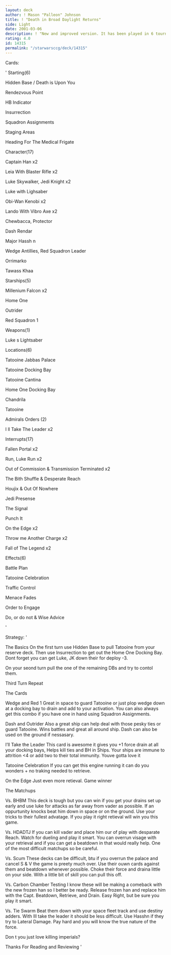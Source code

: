 ```yaml
---
layout: deck
author: ! Mason "Palleon" Johnson
title: ! "Death in Broad Daylight Returns"
side: Light
date: 2001-03-06
description: ! "New and improved version. It has been played in 6 tourney s and is 20-4 so far. It retrives tons, Battles, and wins"
rating: 4.0
id: 14315
permalink: "/starwarsccg/deck/14315"
---
```

Cards:

'
Starting(6)


Hidden Base / Death is Upon You

Rendezvous Point

HB Indicator

Insurrection

Squadron Assignments

Staging Areas

Heading For The Medical Frigate


Character(17)


Captain Han x2

Leia With Blaster Rifle x2

Luke Skywalker, Jedi Knight x2 

Luke with Lighsaber

Obi-Wan Kenobi x2

Lando With Vibro Axe x2

Chewbacca, Protector

Dash Rendar

Major Hassh n

Wedge Antillies, Red Squadron Leader

Orrimarko

Tawass Khaa


Starships(5)

Millenium Falcon x2

Home One

Outrider

Red Squadron 1


Weapons(1)


Luke s Lightsaber


Locations(6)


Tatooine Jabbas Palace

Tatooine Docking Bay

Tatooine Cantina

Home One Docking Bay

Chandrila

Tatooine


Admirals Orders (2)


I ll Take The Leader x2


Interrupts(17)


Fallen Portal x2

Run, Luke Run x2

Out of Commission & Transmission Terminated x2

The Bith Shuffle & Desperate Reach

Houjix & Out Of Nowhere

Jedi Presense

The Signal

Punch It

On the Edge x2

Throw me Another Charge x2

Fall of The Legend x2


Effects(6)


Battle Plan

Tatooine Celebration

Traffic Control

Menace Fades

Order to Engage

Do, or do not & Wise Advice

'

Strategy: '

The Basics On the first turn use Hidden Base to pull Tatooine from your reserve deck. Then use Insurrection to get out the Home One Docking Bay. Dont forget you can get Luke, JK down their for deploy -3.


On your seond turn pull the one of the remaining DBs and try to contol them.


Third Turn Repeat


The Cards


Wedge and Red 1 Great in space to guard Tatooine or just plop wedge down at a docking bay to drain and add to your activation. You can also always get this combo if you have one in hand using Squadron Assignments.


Dash and Outrider Also a great ship can help deal with those pesky ties or guard Tatooine. Wins battles and great all around ship. Dash can also be used on the ground if nessasary.


I’ll Take the Leader This card is awesome it gives you +1 force drain at all your docking bays, Helps kill ties and BH in Ships. Your ships are immune to attrition <4 or add two to their total immunity. Youve gotta love it


Tatooine Celebration If you can get this engine running it can do you wonders + no traking needed to retrieve.


On the Edge Just even more retieval. Game winner


The Matchups


Vs. BHBM This deck is tough but you can win if you get your drains set up early and use luke for attacks as far away from vader as possible. If an oppurtunity knocks beat him down in space or on the ground. Use your tricks to their fullest advatage. If you play it right retieval will win you this game.


Vs. HDADTJ If you can kill vader and place him our of play with desparate Reach. Watch for dueling and play it smart. You can overrun visage with your retrieval and if you can get a beatdown in that would really help. One of the most difficult matchups so be careful.


Vs. Scum These decks can be difficult, btu if you overrun the palace and cancel S & V the game is preety much over. Use their ouwn cards against them and beatdown whenever possible. Choke their force and draina little on your side. With a little bit of skill you can pull this off.


Vs. Carbon Chamber Testing I know these will be making a comeback with the new frozen han so I better be ready. Release frozen han and replace him with the Capt. Beatdown, Retrieve, and Drain. Easy Right, but be sure you play it smart.


Vs. Tie Swarm Beat them down with your space fleet track and use destiny adders. With Ill take the leader it should be less difficult. Use Hasshn if they try to Lateral Damage. Pay hard and you will know the true nature of the force.


Don t you just love killing imperials?


Thanks For Reading and Reviewing   '
